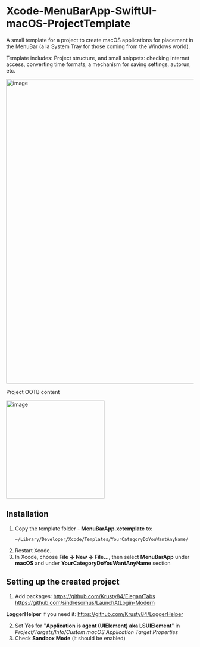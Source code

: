 # Xcode-MenuBarApp-SwiftUI-macOS-ProjectTemplate

A small template for a project to create macOS applications for placement in the MenuBar (a la System Tray for those coming from the Windows world).

Template includes: Project structure, and small snippets: checking internet access, converting time formats, a mechanism for saving settings, autorun, etc.

<img width="819" alt="image" src="https://github.com/user-attachments/assets/0f0444b1-dcd5-4228-bb90-885c32de16e4" />

Project OOTB content

<img width="264" alt="image" src="https://github.com/user-attachments/assets/ed1904bb-ff5a-4d78-9c44-3f80a3c40a2c" />

## Installation

1. Copy the template folder - **MenuBarApp.xctemplate** to:
   ```
   ~/Library/Developer/Xcode/Templates/YourCategoryDoYouWantAnyName/
   ```
2. Restart Xcode.
3. In Xcode, choose **File → New → File…**, then select **MenuBarApp** under **macOS** and under **YourCategoryDoYouWantAnyName** section

## Setting up the created project 

1. Add packages:
https://github.com/Krusty84/ElegantTabs
https://github.com/sindresorhus/LaunchAtLogin-Modern

**LoggerHelper** if you need it: https://github.com/Krusty84/LoggerHelper

2. Set **Yes** for "**Application is agent (UIElement) aka LSUIElement**" in *Project/Targets/Info/Custom macOS Application Target Properties*
3. Check **Sandbox Mode** (it should be enabled)

